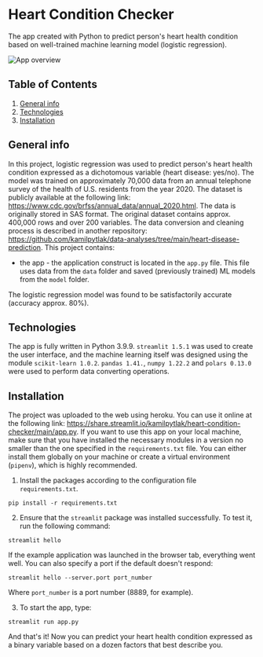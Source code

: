# Heart Condition Checker
The app created with Python to predict person's heart health condition based on well-trained machine learning model (logistic regression).

![App overview](https://i.imgur.com/4wTlvKj.png)

## Table of Contents
1. [General info](#general-info)
2. [Technologies](#technologies)
3. [Installation](#installation)


## General info
In this project, logistic regression was used to predict person's heart health condition expressed as a dichotomous variable (heart disease: yes/no). The model was trained on approximately 70,000 data from an annual telephone survey of the health of U.S. residents from the year 2020. The dataset is publicly available at the following link: https://www.cdc.gov/brfss/annual_data/annual_2020.html. The data is originally stored in SAS format. The original dataset contains approx. 400,000 rows and over 200 variables. The data conversion and cleaning process is described in another repository: https://github.com/kamilpytlak/data-analyses/tree/main/heart-disease-prediction. This project contains:
* the app - the application construct is located in the `app.py` file. This file uses data from the `data` folder and saved (previously trained) ML models from the `model` folder.

The logistic regression model was found to be satisfactorily accurate (accuracy approx. 80%).

## Technologies
The app is fully written in Python 3.9.9. `streamlit 1.5.1` was used to create the user interface, and the machine learning itself was designed using the module `scikit-learn 1.0.2`. `pandas 1.41.`, `numpy 1.22.2` and `polars 0.13.0` were used to perform data converting operations.

## Installation
The project was uploaded to the web using heroku. You can use it online at the following link: https://share.streamlit.io/kamilpytlak/heart-condition-checker/main/app.py. If you want to use this app on your local machine, make sure that you have installed the necessary modules in a version no smaller than the one specified in the `requirements.txt` file. You can either install them globally on your machine or create a virtual environment (`pipenv`), which is highly recommended.
1.  Install the packages according to the configuration file `requirements.txt`.
```
pip install -r requirements.txt
```

2.  Ensure that the `streamlit` package was installed successfully. To test it, run the following command:
```
streamlit hello
```
If the example application was launched in the browser tab, everything went well. You can also specify a port if the default doesn't respond:
```
streamlit hello --server.port port_number
```
Where `port_number` is a port number (8889, for example).

3.  To start the app, type:
```
streamlit run app.py
```

And that's it! Now you can predict your heart health condition expressed as a binary variable based on a dozen factors that best describe you.
